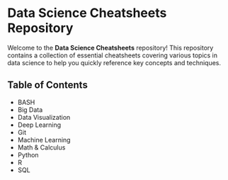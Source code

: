 # Data Science Cheatsheets Repository

Welcome to the **Data Science Cheatsheets** repository! This repository contains a collection of essential cheatsheets covering various topics in data science to help you quickly reference key concepts and techniques.

## Table of Contents
- BASH
- Big Data
- Data Visualization
- Deep Learning
- Git
- Machine Learning
- Math & Calculus
- Python
- R
- SQL
